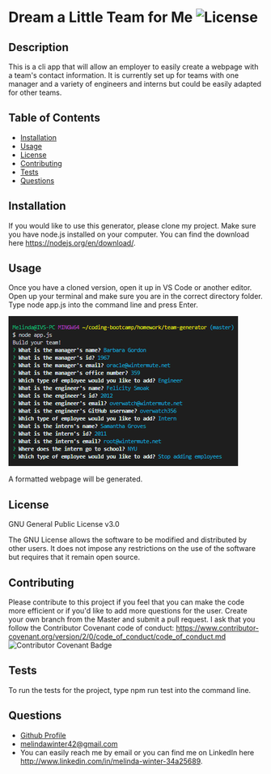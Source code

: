 # Dream a Little Team for Me ![License](https://img.shields.io/badge/License-GPLv3-blue.svg)

## Description

This is a cli app that will allow an employer to easily create a webpage with a team's contact information. It is currently set up for teams with one manager and a variety of engineers and interns but could be easily adapted for other teams.

## Table of Contents

- [Installation](#installation)
- [Usage](#usage)
- [License](#license)
- [Contributing](#contributing)
- [Tests](#tests)
- [Questions](#questions)

## Installation

If you would like to use this generator, please clone my project. Make sure you have node.js installed on your computer. You can find the download here https://nodejs.org/en/download/.

## Usage

Once you have a cloned version, open it up in VS Code or another editor. Open up your terminal and make sure you are in the correct directory folder. Type node app.js into the command line and press Enter.

![Command line](images/cli-1.png)

A formatted webpage will be generated.

## License

GNU General Public License v3.0

The GNU License allows the software to be modified and distributed by other users. It does not impose any restrictions on the use of the software but requires that it remain open source.

## Contributing

Please contribute to this project if you feel that you can make the code more efficient or if you'd like to add more questions for the user. Create your own branch from the Master and submit a pull request. I ask that you follow the Contributor Covenant code of conduct: <https://www.contributor-covenant.org/version/2/0/code_of_conduct/code_of_conduct.md> ![Contributor Covenant Badge](https://img.shields.io/badge/Contributor%20Covenant-v2.0%20adopted-ff69b4.svg)

## Tests

To run the tests for the project, type npm run test into the command line.

## Questions

- [Github Profile](https://github.com/melindawinter)
- melindawinter42@gmail.com
- You can easily reach me by email or you can find me on LinkedIn here http://www.linkedin.com/in/melinda-winter-34a25689.
